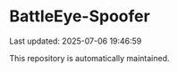 # BattleEye-Spoofer

Last updated: 2025-07-06 19:46:59

This repository is automatically maintained.

